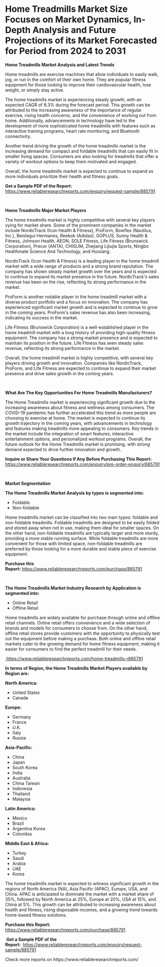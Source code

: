 <p><h1>Home Treadmills Market Size Focuses on Market Dynamics, In-Depth Analysis and Future Projections of its Market Forecasted for Period from 2024 to 2031</h1></p><p><strong>Home Treadmills Market Analysis and Latest Trends</strong></p>
<p><p>Home treadmills are exercise machines that allow individuals to easily walk, jog, or run in the comfort of their own home. They are popular fitness equipment for those looking to improve their cardiovascular health, lose weight, or simply stay active.</p><p>The home treadmills market is experiencing steady growth, with an expected CAGR of 8.3% during the forecast period. This growth can be attributed to the increasing awareness of the importance of regular exercise, rising health concerns, and the convenience of working out from home. Additionally, advancements in technology have led to the development of more sophisticated home treadmills with features such as interactive training programs, heart rate monitoring, and Bluetooth connectivity.</p><p>Another trend driving the growth of the home treadmills market is the increasing demand for compact and foldable treadmills that can easily fit in smaller living spaces. Consumers are also looking for treadmills that offer a variety of workout options to keep them motivated and engaged.</p><p>Overall, the home treadmills market is expected to continue to expand as more individuals prioritize their health and fitness goals.</p></p>
<p><strong>Get a Sample PDF of the Report:&nbsp;</strong> <a href="https://www.reliableresearchreports.com/enquiry/request-sample/885791">https://www.reliableresearchreports.com/enquiry/request-sample/885791</a></p>
<p>&nbsp;</p>
<p><strong>Home Treadmills Major Market Players</strong></p>
<p><p>The home treadmills market is highly competitive with several key players vying for market share. Some of the prominent companies in the market include NordicTrack (Icon Health & Fitness), ProForm, Bowflex (Nautilus, Inc.), Beistegui Hermanos, Reebok (Adidas), GOPLUS, Sunny Health & Fitness, Johnson Health, AEON, SOLE Fitness, Life Fitness (Brunswick Corporation), Precor (ANTA), CHISLIM, Zhejiang Lijiujia Sports, Ningbo Healthmate Science And Technology, and Huixiang.</p><p>NordicTrack (Icon Health & Fitness) is a leading player in the home treadmill market with a wide range of products and a strong brand reputation. The company has shown steady market growth over the years and is expected to continue to expand its market presence in the future. NordicTrack's sales revenue has been on the rise, reflecting its strong performance in the market.</p><p>ProForm is another notable player in the home treadmill market with a diverse product portfolio and a focus on innovation. The company has experienced significant market growth and is expected to continue to grow in the coming years. ProForm's sales revenue has also been increasing, indicating its success in the market.</p><p>Life Fitness (Brunswick Corporation) is a well-established player in the home treadmill market with a long history of providing high-quality fitness equipment. The company has a strong market presence and is expected to maintain its position in the future. Life Fitness has seen steady sales revenue, reflecting its strong performance in the market.</p><p>Overall, the home treadmill market is highly competitive, with several key players driving growth and innovation. Companies like NordicTrack, ProForm, and Life Fitness are expected to continue to expand their market presence and drive sales growth in the coming years.</p></p>
<p>&nbsp;</p>
<p><strong>What Are The Key Opportunities For Home Treadmills Manufacturers?</strong></p>
<p><p>The Home Treadmills market is experiencing significant growth due to the increasing awareness about fitness and wellness among consumers. The COVID-19 pandemic has further accelerated this trend as more people are choosing to exercise at home. The market is expected to continue its growth trajectory in the coming years, with advancements in technology and features making treadmills more appealing to consumers. Key trends in the market include the integration of smart features, interactive entertainment options, and personalized workout programs. Overall, the future outlook for the Home Treadmills market is promising, with strong demand expected to drive further innovation and growth.</p></p>
<p><strong>Inquire or Share Your Questions If Any Before Purchasing This Report:</strong> <a href="https://www.reliableresearchreports.com/enquiry/pre-order-enquiry/885791">https://www.reliableresearchreports.com/enquiry/pre-order-enquiry/885791</a></p>
<p>&nbsp;</p>
<p><strong>Market Segmentation</strong></p>
<p><strong>The Home Treadmills Market Analysis by types is segmented into:</strong></p>
<p><ul><li>Foldable</li><li>Non-foldable</li></ul></p>
<p><p>Home treadmills market can be classified into two main types: foldable and non-foldable treadmills. Foldable treadmills are designed to be easily folded and stored away when not in use, making them ideal for smaller spaces. On the other hand, non-foldable treadmills are typically larger and more sturdy, providing a more stable running surface. While foldable treadmills are more convenient for those with limited space, non-foldable treadmills are preferred by those looking for a more durable and stable piece of exercise equipment.</p></p>
<p><strong>Purchase this Report:&nbsp;</strong><a href="https://www.reliableresearchreports.com/purchase/885791">https://www.reliableresearchreports.com/purchase/885791</a></p>
<p>&nbsp;</p>
<p><strong>The Home Treadmills Market Industry Research by Application is segmented into:</strong></p>
<p><ul><li>Online Retail</li><li>Offline Retail</li></ul></p>
<p><p>Home treadmills are widely available for purchase through online and offline retail channels. Online retail offers convenience and a wide selection of brands and models for consumers to choose from. On the other hand, offline retail stores provide customers with the opportunity to physically test out the equipment before making a purchase. Both online and offline retail markets cater to the growing demand for home fitness equipment, making it easier for consumers to find the perfect treadmill for their needs.</p></p>
<p><a href="https://www.reliableresearchreports.com/home-treadmills-r885791">&nbsp;https://www.reliableresearchreports.com/home-treadmills-r885791</a></p>
<p><strong>In terms of Region, the Home Treadmills Market Players available by Region are:</strong></p>
<p>
    <p> <strong> North America: </strong>
        <ul>
            <li>United States</li>
            <li>Canada</li>
        </ul>
        </p> 
    <p> <strong> Europe: </strong>
        <ul>
            <li>Germany</li>
            <li>France</li>
            <li>U.K.</li>
            <li>Italy</li>
            <li>Russia</li>
        </ul>
        </p> 
    <p> <strong> Asia-Pacific: </strong>
        <ul>
            <li>China</li>
            <li>Japan</li>
            <li>South Korea</li>
            <li>India</li>
            <li>Australia</li>
            <li>China Taiwan</li>
            <li>Indonesia</li>
            <li>Thailand</li>
            <li>Malaysia</li>
        </ul>
        </p> 
    <p> <strong> Latin America: </strong>
        <ul>
            <li>Mexico</li>
            <li>Brazil</li>
            <li>Argentina Korea</li>
            <li>Colombia</li>
        </ul>
        </p> 
    <p> <strong> Middle East & Africa: </strong>
        <ul>
            <li>Turkey</li>
            <li>Saudi</li>
            <li>Arabia</li>
            <li>UAE</li>
            <li>Korea</li>
        </ul>
    </p>
    </p>
<p><p>The home treadmills market is expected to witness significant growth in the regions of North America (NA), Asia Pacific (APAC), Europe, USA, and China. APAC is anticipated to dominate the market with a market share of 35%, followed by North America at 25%, Europe at 20%, USA at 15%, and China at 5%. This growth can be attributed to increasing awareness about health and fitness, rising disposable incomes, and a growing trend towards home-based fitness solutions.</p></p>
<p><strong>Purchase this Report: </strong><a href="https://www.reliableresearchreports.com/purchase/885791">https://www.reliableresearchreports.com/purchase/885791</a></p>
<p>&nbsp;<strong>Get a Sample PDF of the Report:&nbsp;&nbsp;</strong><a href="https://www.reliableresearchreports.com/enquiry/request-sample/885791">https://www.reliableresearchreports.com/enquiry/request-sample/885791</a></p>
<p><strong></strong></p>
<p>Check more reports on https://www.reliableresearchreports.com/</p>